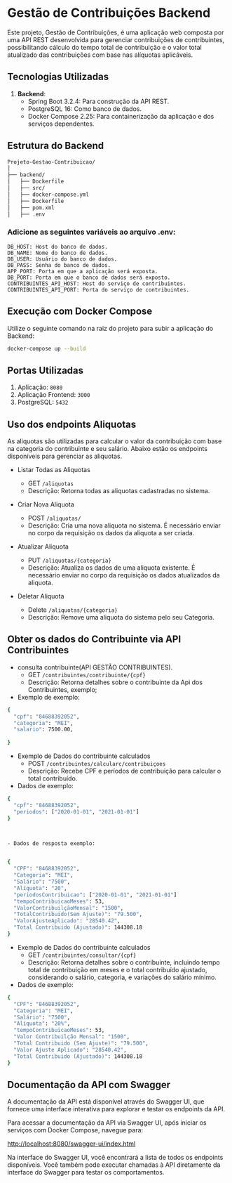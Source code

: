 # Gestão de Contribuições Backend

Este projeto, Gestão de Contribuições, é uma aplicação web composta por uma API REST desenvolvida para gerenciar contribuições de contribuintes, possibilitando cálculo do tempo total de contribuição e o valor total atualizado das contribuições com base nas alíquotas aplicáveis.

## Tecnologias Utilizadas

1. **Backend**:
    - Spring Boot 3.2.4: Para construção da API REST.
    - PostgreSQL 16: Como banco de dados.
    - Docker Compose 2.25: Para containerização da aplicação e dos serviços dependentes.

## Estrutura do Backend

```bash
Projeto-Gestao-Contribuicao/
│
├── backend/
│   ├── Dockerfile
│   ├── src/
│   ├── docker-compose.yml
│   ├── Dockerfile
│   ├── pom.xml
│   ├── .env
```

### Adicione as seguintes variáveis ao arquivo .env:

    DB_HOST: Host do banco de dados.
    DB_NAME: Nome do banco de dados.
    DB_USER: Usuário do banco de dados.
    DB_PASS: Senha do banco de dados.
    APP_PORT: Porta em que a aplicação será exposta.
    DB_PORT: Porta em que o banco de dados será exposto.
    CONTRIBUINTES_API_HOST: Host do serviço de contribuintes.
    CONTRIBUINTES_API_PORT: Porta do serviço de contribuintes.

## Execução com Docker Compose

Utilize o seguinte comando na raiz  do projeto  para subir a aplicação do Backend:

```bash
docker-compose up --build
```

## Portas Utilizadas

1. Aplicação: `8080`
2. Aplicação Frontend: `3000`
3. PostgreSQL: `5432`

## Uso dos endpoints Aliquotas
As aliquotas são utilizadas para calcular o valor da contribuição com base na categoria do contribuinte e seu salário. Abaixo estão os endpoints disponíveis para gerenciar as aliquotas.

- Listar Todas as Aliquotas
    * GET `/aliquotas`
    * Descrição: Retorna todas as aliquotas cadastradas no sistema.


- Criar Nova Aliquota
    * POST `/aliquotas/`
    * Descrição: Cria uma nova aliquota no sistema. É necessário enviar no corpo da requisição os dados da aliquota a ser criada.

- Atualizar Aliquota
    * PUT `/aliquotas/{categoria}`
    * Descrição: Atualiza os dados de uma aliquota existente. É necessário enviar no corpo da requisição os dados atualizados da aliquota.
- Deletar Aliquota
    * Delete `/aliquotas/{categoria}`
    * Descrição: Remove uma aliquota do sistema pelo seu Categoria.

## Obter  os dados do Contribuinte via API Contribuintes

-  consulta contribuinte(API GESTÃO CONTRIBUINTES).
    * GET `/contribuintes/contribuinte/{cpf}`
    * Descrição: Retorna detalhes sobre o contribuinte da Api dos Contribuintes, exemplo;
- Exemplo de exemplo:
  
```bash
{
  "cpf": "84688392052",
  "categoria": "MEI",
  "salario": 7500.00,
  
}

```

- Exemplo de Dados do contribuinte calculados
    * POST `/contribuintes/calcularc/contribuiçoes`
    * Descrição: Recebe CPF e períodos de contribuição para calcular o total contribuído.
- Dados de exemplo:

```bash
{
  "cpf": "84688392052",
  "periodos": ["2020-01-01", "2021-01-01"]
}  



- Dados de resposta exemplo:


{
  "CPF": "84688392052",
  "Categoria": "MEI",
  "Salário": "7500",
  "Alíquota": "20",
  "periodosContribuicao": ["2020-01-01", "2021-01-01"]
  "tempoContribuicaoMeses": 53,
  "ValorContribuilçãoMensal": "1500",
  "TotalContribuido(Sem Ajuste)": "79.500",
  "ValorAjusteAplicado": "28540.42",
  "Total Contribuido (Ajustado)": 144308.18
}

```
- Exemplo de Dados do contribuinte calculados
    * GET `/contribuintes/consultar/{cpf}`
    * Descrição: Retorna detalhes sobre o contribuinte, incluindo tempo total
      de contribuição em meses e o total contribuído ajustado, considerando o
      salário, categoria, e variações do salário mínimo.
- Dados de exemplo:
```bash
{
  "CPF": "84688392052",
  "Categoria": "MEI",
  "Salário": "7500",
  "Alíquota": "20%",
  "tempoContribuicaoMeses": 53,
  "Valor Contribuilção Mensal": "1500",
  "Total Contribuido (Sem Ajuste)": "79.500",
  "Valor Ajuste Aplicado": "28540.42",
  "Total Contribuido (Ajustado)": 144308.18
}
```

## Documentação da API com Swagger

A documentação da API está disponível através do Swagger UI, que fornece uma interface interativa para explorar e testar os endpoints da API.

Para acessar a documentação da API via Swagger UI, após iniciar os serviços com Docker Compose, navegue para:

[http://localhost:8080/swagger-ui/index.html](http://localhost:8080/swagger-ui/index.html)

Na interface do Swagger UI, você encontrará a lista de todos os endpoints disponíveis. Você também pode executar chamadas à API diretamente da interface do Swagger para testar os comportamentos. 